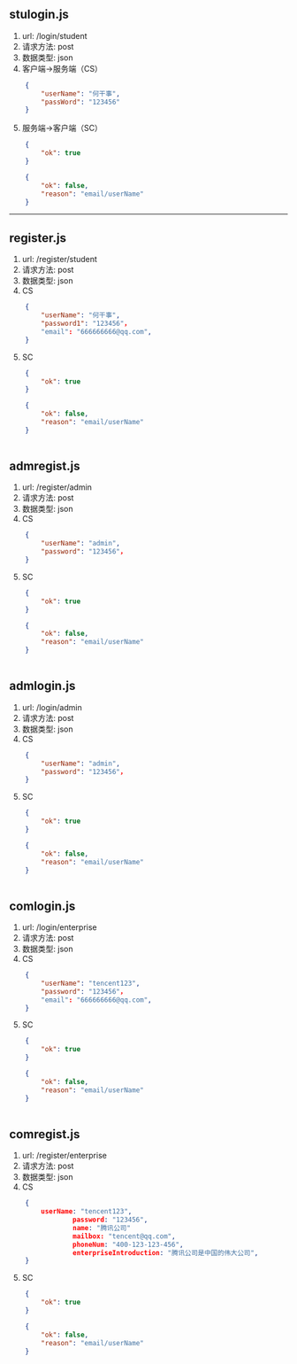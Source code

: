 ## stulogin.js
1. url: /login/student
2. 请求方法: post
3. 数据类型: json
4. 客户端->服务端（CS）
```json
	{
		"userName": "何干事",
		"passWord": "123456"
	}
```
5. 服务端->客户端（SC）
```json
    {
        "ok": true
    }
```
```json
    {
        "ok": false,
        "reason": "email/userName"
    }
```


----

## register.js
1. url: /register/student
2. 请求方法: post
3. 数据类型: json
4. CS
```json
	{   
		"userName": "何干事",
		"password1": "123456"，
		"email": "666666666@qq.com",
	}
```
5. SC
```json
    {
        "ok": true
    }
```

```json
    {
        "ok": false,
        "reason": "email/userName" 
    }
    
```

## admregist.js
1. url: /register/admin
2. 请求方法: post
3. 数据类型: json
4. CS
```json
	{   
		"userName": "admin",
		"password": "123456"，
	}
```
5. SC
```json
    {
        "ok": true
    }
```

```json
    {
        "ok": false,
        "reason": "email/userName" 
    }
    
```
## admlogin.js
1. url: /login/admin
2. 请求方法: post
3. 数据类型: json
4. CS
```json
	{   
		"userName": "admin",
		"password": "123456"，
	}
```
5. SC
```json
    {
        "ok": true
    }
```

```json
    {
        "ok": false,
        "reason": "email/userName" 
    }
    
```
## comlogin.js
1. url: /login/enterprise
2. 请求方法: post
3. 数据类型: json
4. CS
```json
	{   
		"userName": "tencent123",
		"password": "123456"，
		"email": "666666666@qq.com",
	}
```
5. SC
```json
    {
        "ok": true
    }
```

```json
    {
        "ok": false,
        "reason": "email/userName" 
    }
    
```
## comregist.js
1. url: /register/enterprise
2. 请求方法: post
3. 数据类型: json
4. CS
```json
	{   
		userName: "tencent123",
                password: "123456",
                name: "腾讯公司"
                mailbox: "tencent@qq.com",
                phoneNum: "400-123-123-456",
                enterpriseIntroduction: "腾讯公司是中国的伟大公司",
	}
```
5. SC
```json
    {
        "ok": true
    }
```

```json
    {
        "ok": false,
        "reason": "email/userName" 
    }
    
```
